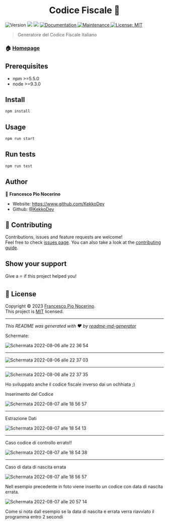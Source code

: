 <h1 align="center">Codice Fiscale 👋</h1>
<p>
  <img alt="Version" src="https://img.shields.io/badge/version-2.0.0-blue.svg?cacheSeconds=2592000" />
  <img src="https://img.shields.io/badge/npm-%3E%3D5.5.0-blue.svg" />
  <img src="https://img.shields.io/badge/node-%3E%3D9.3.0-blue.svg" />
  <a href="https://github.com/kefranabg/readme-md-generator#readme" target="_blank">
    <img alt="Documentation" src="https://img.shields.io/badge/documentation-yes-brightgreen.svg" />
  </a>
  <a href="https://github.com/kefranabg/readme-md-generator/graphs/commit-activity" target="_blank">
    <img alt="Maintenance" src="https://img.shields.io/badge/Maintained%3F-yes-green.svg" />
  </a>
  <a href="https://github.com/KekkoDev/license/blob/master/LICENSE" target="_blank">
    <img alt="License: MIT" src="https://img.shields.io/github/license/KekkoDev/Codice Fiscale" />
  </a>
</p>

> Generatore del Codice Fiscale Italiano

### 🏠 [Homepage](https://www.gitub.com/KekkoDev)

## Prerequisites

- npm >=5.5.0
- node >=9.3.0

## Install

```sh
npm install
```

## Usage

```sh
npm run start
```

## Run tests

```sh
npm run test
```

## Author

👤 **Francesco Pio Nocerino**

* Website: https://www.github.com/KekkoDev
* Github: [@KekkoDev](https://github.com/KekkoDev)

## 🤝 Contributing

Contributions, issues and feature requests are welcome!<br />Feel free to check [issues page](https://github.com/kefranabg/readme-md-generator/issues). You can also take a look at the [contributing guide](https://github.com/kefranabg/readme-md-generator/blob/master/CONTRIBUTING.md).

## Show your support

Give a ⭐️ if this project helped you!

## 📝 License

Copyright © 2023 [Francesco Pio Nocerino](https://github.com/KekkoDev).<br />
This project is [MIT](https://github.com/kefranabg/readme-md-generator/blob/master/LICENSE) licensed.

***
_This README was generated with ❤️ by [readme-md-generator](https://github.com/kefranabg/readme-md-generator)_


Schermate:

![Schermata 2022-08-06 alle 22 36 54](https://user-images.githubusercontent.com/91205851/183285074-b7fda7b8-f924-4902-a397-27674ef869dc.png)

--------------------------------------------------------------------------------------------------------------------------------------------

![Schermata 2022-08-06 alle 22 37 03](https://user-images.githubusercontent.com/91205851/183285089-cbea67c8-f26b-4ea4-802f-1e2a4bbb424f.png)

--------------------------------------------------------------------------------------------------------------------------------------------

![Schermata 2022-08-06 alle 22 37 35](https://user-images.githubusercontent.com/91205851/183285093-4d05390d-2ccd-4ff5-9f12-49692cfcd344.png)


Ho sviluppato anche il codice fiscale inverso dai un ochhiata ;)

Inserimento del Codice

![Schermata 2022-08-07 alle 18 56 57](https://user-images.githubusercontent.com/91205851/183302395-5ec2ff67-9ebf-4a1e-847d-133fcc0f72cd.png)

--------------------------------------------------------------------------------------------------------------------------------------------

Estrazione Dati

![Schermata 2022-08-07 alle 18 54 13](https://user-images.githubusercontent.com/91205851/183302428-869b3476-0c3d-49c3-8b42-a61b6399f49d.png)

--------------------------------------------------------------------------------------------------------------------------------------------

Caso codice di controllo errato!!

![Schermata 2022-08-07 alle 18 54 38](https://user-images.githubusercontent.com/91205851/183306881-02bcbd7a-b1cc-4db1-97a7-ca2d9c3d6f64.png)

--------------------------------------------------------------------------------------------------------------------------------------------

Caso di data di nascita errata


![Schermata 2022-08-07 alle 18 56 57](https://user-images.githubusercontent.com/91205851/183306990-902048bf-aa8e-446f-9d6c-b07529174e26.png)


Nell esempio precedente in foto viene inserito un codice  con data di nascita errata.


![Schermata 2022-08-07 alle 20 57 14](https://user-images.githubusercontent.com/91205851/183307028-9ccf18c6-5215-4f63-8cfd-c8c59b4c8f17.png)

Come si nota dall esempio se la data di nascita e errata verra riavviato il programma entro 2 secondi
